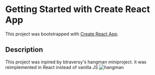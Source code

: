 # Getting Started with Create React App

This project was bootstrapped with [Create React App](https://github.com/facebook/create-react-app).

## Description

This project was inpired by btraversy's hangman miniproject.
it was reimplemented in React instead of vanilla JS
![hangman](https://user-images.githubusercontent.com/71372051/120435159-4185c900-c332-11eb-94ea-e050ee564d8f.gif)
